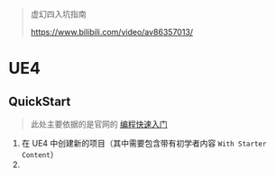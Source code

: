 
> 虚幻四入坑指南
>
> https://www.bilibili.com/video/av86357013/

# UE4

## QuickStart

> 此处主要依据的是官网的 [编程快速入门](https://docs.unrealengine.com/zh-CN/ProgrammingAndScripting/ProgrammingWithCPP/CPPProgrammingQuickStart/index.html)

1. 在 UE4 中创建新的项目（其中需要包含带有初学者内容 `With Starter Content`）
2. 